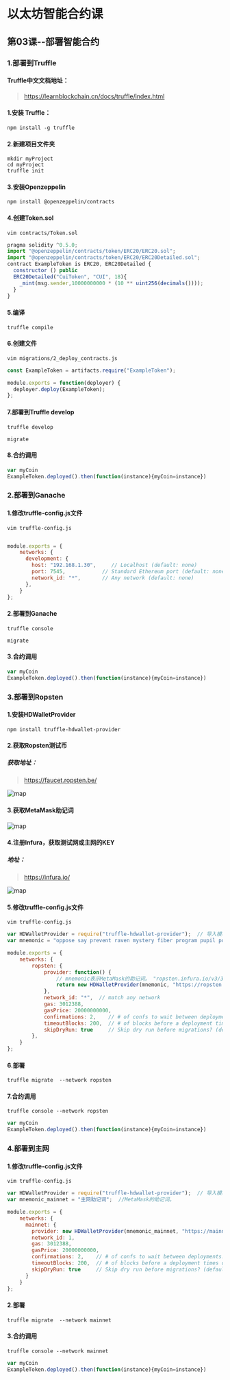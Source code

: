 # 以太坊智能合约课
## 第03课--部署智能合约

### 1.部署到Truffle
#### Truffle中文文档地址：
>https://learnblockchain.cn/docs/truffle/index.html
#### 1.安装 Truffle：
```shell
npm install -g truffle
```
#### 2.新建项目文件夹
```shell
mkdir myProject    
cd myProject
truffle init
```
#### 3.安装Openzeppelin
```shell
npm install @openzeppelin/contracts
```
#### 4.创建Token.sol
```shell
vim contracts/Token.sol
```
```javascript
pragma solidity ^0.5.0;
import "@openzeppelin/contracts/token/ERC20/ERC20.sol";
import "@openzeppelin/contracts/token/ERC20/ERC20Detailed.sol";
contract ExampleToken is ERC20, ERC20Detailed {
  constructor () public
  ERC20Detailed("CuiToken", "CUI", 18){
    _mint(msg.sender,10000000000 * (10 ** uint256(decimals())));
  }
}
```
#### 5.编译
```shell
truffle compile
```
#### 6.创建文件
```shell
vim migrations/2_deploy_contracts.js
```
```javascript
const ExampleToken = artifacts.require("ExampleToken");

module.exports = function(deployer) {
  deployer.deploy(ExampleToken);
};
```
#### 7.部署到Truffle develop
```shell
truffle develop
```
```shell
migrate
```
#### 8.合约调用
```javascript
var myCoin
ExampleToken.deployed().then(function(instance){myCoin=instance})
```

### 2.部署到Ganache
#### 1.修改truffle-config.js文件
```shell
vim truffle-config.js
```
```javascript

module.exports = {
  	networks: {
      development: {
        host: "192.168.1.30",     // Localhost (default: none)
        port: 7545,            // Standard Ethereum port (default: none)
        network_id: "*",       // Any network (default: none)
      },
    }
};
```

#### 2.部署到Ganache
```shell
truffle console
```
```shell
migrate
```
#### 3.合约调用
```javascript
var myCoin
ExampleToken.deployed().then(function(instance){myCoin=instance})
```



### 3.部署到Ropsten
#### 1.安装HDWalletProvider
```shell
npm install truffle-hdwallet-provider
```
#### 2.获取Ropsten测试币
##### 获取地址：
>https://faucet.ropsten.be/

![map](https://github.com/Fankouzu/smart-contact/raw/master/Solidity%20Lesson%2003/faucet.jpg)
#### 3.获取MetaMask助记词
![map](https://github.com/Fankouzu/smart-contact/raw/master/Solidity%20Lesson%2003/metamask.jpg)
#### 4.注册Infura，获取测试网或主网的KEY
##### 地址：
>https://infura.io/

![map](https://github.com/Fankouzu/smart-contact/raw/master/Solidity%20Lesson%2003/infura.jpg)
#### 5.修改truffle-config.js文件
```shell
vim truffle-config.js
```
```javascript
var HDWalletProvider = require("truffle-hdwallet-provider");  // 导入模块
var mnemonic = "oppose say prevent raven mystery fiber program pupil poverty else pill enact";  //MetaMask的助记词。

module.exports = {
  	networks: {
        ropsten: {
            provider: function() {
                // mnemonic表示MetaMask的助记词。 "ropsten.infura.io/v3/33..."表示Infura上的项目id
                return new HDWalletProvider(mnemonic, "https://ropsten.infura.io/v3/e1bb25c2b20b4b5383517028056c89a3", 1);   // 0表示第二个账户(从0开始)
            },
            network_id: "*",  // match any network
            gas: 3012388,
            gasPrice: 20000000000,
            confirmations: 2,    // # of confs to wait between deployments. (default: 0)
            timeoutBlocks: 200,  // # of blocks before a deployment times out  (minimum/default: 50)
            skipDryRun: true     // Skip dry run before migrations? (default: false for public nets )
        },
  	}
};
```

#### 6.部署
```shell
truffle migrate  --network ropsten
```
#### 7.合约调用
```shell
truffle console --network ropsten
```
```javascript
var myCoin
ExampleToken.deployed().then(function(instance){myCoin=instance})
```


 
### 4.部署到主网
#### 1.修改truffle-config.js文件
```shell
vim truffle-config.js
```
```javascript
var HDWalletProvider = require("truffle-hdwallet-provider");  // 导入模块
var mnemonic_mainnet = "主网助记词";  //MetaMask的助记词。

module.exports = {
  	networks: {
      mainnet: {
        provider: new HDWalletProvider(mnemonic_mainnet, "https://mainnet.infura.io/e1bb25c2b20b4b5383517028056c89a3"),
        network_id: 1,
        gas: 3012388,
        gasPrice: 20000000000,
        confirmations: 2,    // # of confs to wait between deployments. (default: 0)
        timeoutBlocks: 200,  // # of blocks before a deployment times out  (minimum/default: 50)
        skipDryRun: true     // Skip dry run before migrations? (default: false for public nets )
      }
  	}
};
```
#### 2.部署
```shell
truffle migrate  --network mainnet
```
#### 3.合约调用
```shell
truffle console --network mainnet
```
```javascript
var myCoin
ExampleToken.deployed().then(function(instance){myCoin=instance})
```

